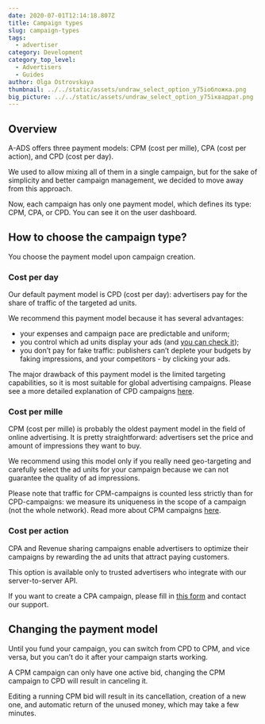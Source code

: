 ```yaml
---
date: 2020-07-01T12:14:18.807Z
title: Campaign types
slug: campaign-types
tags:
  - advertiser
category: Development
category_top_level:
  - Advertisers
  - Guides
author: Olga Ostrovskaya
thumbnail: ../../static/assets/undraw_select_option_y75iобложка.png
big_picture: ../../static/assets/undraw_select_option_y75iквадрат.png
---
```

## Overview

A-ADS offers three payment models: CPM (cost per mille), CPA (cost per action), and CPD (cost per day).

We used to allow mixing all of them in a single campaign, but for the sake of simplicity and better campaign management, we decided to move away from this approach.

Now, each campaign has only one payment model, which defines its type: CPM, CPA, or CPD. You can see it on the user dashboard.

## How to choose the campaign type?

You choose the payment model upon campaign creation.

### **Cost per day**

Our default payment model is CPD (cost per day): advertisers pay for the share of traffic of the targeted ad units.

We recommend this payment model because it has several advantages:

* your expenses and campaign pace are predictable and uniform;
* you control which ad units display your ads (and [you can check it](https://help.a-ads.com/en/article/how-can-i-see-my-ads-published-on-your-sites-y58ovh/));
* you don’t pay for fake traffic: publishers can’t deplete your budgets by faking impressions, and your competitors - by clicking your ads.

The major drawback of this payment model is the limited targeting capabilities, so it is most suitable for global advertising campaigns. Please see a more detailed explanation of CPD campaigns [here](https://a-ads.com/blog/2019-08-11-how-does-daily-budget-work/).

### **Cost per mille**

CPM (cost per mille) is probably the oldest payment model in the field of online advertising. It is pretty straightforward: advertisers set the price and amount of impressions they want to buy.

We recommend using this model only if you really need geo-targeting and carefully select the ad units for your campaign because we can not guarantee the quality of ad impressions.

Please note that traffic for CPM-campaigns is counted less strictly than for CPD-campaigns: we measure its uniqueness in the scope of a campaign (not the whole network). Read more about CPM campaigns [here](https://a-ads.com/blog/2020-03-11-how-to-use-cpm-bids-with-a-ads/).

### **Cost per action**

CPA and Revenue sharing campaigns enable advertisers to optimize their campaigns by rewarding the ad units that attract paying customers.

This option is available only to trusted advertisers who integrate with our server-to-server API.

If you want to create a CPA campaign, please fill in [this form](https://docs.google.com/forms/d/1W8ZqnXUIlQCi7lFoGMTGgiOtnnUtJUDLwaClA-Gu-9A/edit) and contact our support.

## Changing the payment model

Until you fund your campaign, you can switch from CPD to CPM, and vice versa, but you can’t do it after your campaign starts working.

A CPM campaign can only have one active bid, changing the CPM campaign to CPD will result in canceling it.

Editing a running CPM bid will result in its cancellation, creation of a new one, and automatic return of the unused money, which may take a few minutes.